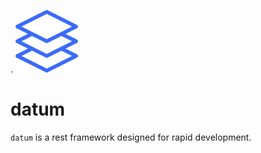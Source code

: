 <p>
 . <img src="assets/symbol.svg" height="100"/>
</p>

# datum
`datum` is a rest framework designed for rapid development.
